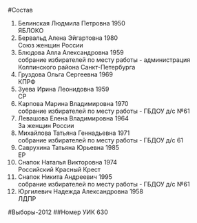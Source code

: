 #Состав
1. Белинская Людмила Петровна 1950   
    ЯБЛОКО
2. Бервальд Алена Эйгартовна 1980   
    Союз женщин России
3. Блюдова Алла Александровна 1959   
    собрание избирателей по месту работы - администрация Колпинского района Санкт-Петербурга
4. Груздова Ольга Сергеевна 1969   
    КПРФ
5. Зуева Ирина Леонидовна 1959   
    СР
6. Карпова Марина Владимировна 1970   
    собрание избирателей по месту работы - ГБДОУ д/с №61
7. Левашова Елена Владимировна 1964   
    За женщин России
8. Михайлова Татьяна Геннадьевна 1971   
    собрание избирателей по месту работы - ГБДОУ д/с 61
9. Саврухина Татьяна Юрьевна 1985   
    ЕР
10. Снапок Наталья Викторовна 1974   
    Российский Красный Крест
11. Снапок Никита Андреевич 1995   
    собрание избирателей по месту работы - ГБДОУ д/с №61
12. Юргилевич Надежда Александровна 1958   
    ЛДПР

#Выборы-2012
##Номер УИК
630